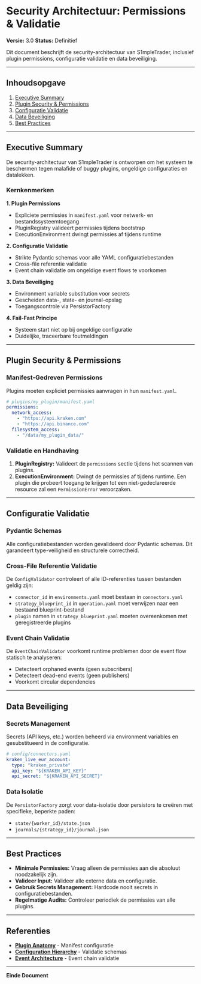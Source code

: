 # Security Architectuur: Permissions & Validatie

**Versie:** 3.0
**Status:** Definitief

Dit document beschrijft de security-architectuur van S1mpleTrader, inclusief plugin permissions, configuratie validatie en data beveiliging.

---

## **Inhoudsopgave**

1. [Executive Summary](#executive-summary)
2. [Plugin Security & Permissions](#plugin-security--permissions)
3. [Configuratie Validatie](#configuratie-validatie)
4. [Data Beveiliging](#data-beveiliging)
5. [Best Practices](#best-practices)

---

## **Executive Summary**

De security-architectuur van S1mpleTrader is ontworpen om het systeem te beschermen tegen malafide of buggy plugins, ongeldige configuraties en datalekken.

### **Kernkenmerken**

**1. Plugin Permissions**
- Expliciete permissies in `manifest.yaml` voor netwerk- en bestandssysteemtoegang
- PluginRegistry valideert permissies tijdens bootstrap
- ExecutionEnvironment dwingt permissies af tijdens runtime

**2. Configuratie Validatie**
- Strikte Pydantic schemas voor alle YAML configuratiebestanden
- Cross-file referentie validatie
- Event chain validatie om ongeldige event flows te voorkomen

**3. Data Beveiliging**
- Environment variable substitution voor secrets
- Gescheiden data-, state- en journal-opslag
- Toegangscontrole via PersistorFactory

**4. Fail-Fast Principe**
- Systeem start niet op bij ongeldige configuratie
- Duidelijke, traceerbare foutmeldingen

---

## **Plugin Security & Permissions**

### **Manifest-Gedreven Permissions**

Plugins moeten expliciet permissies aanvragen in hun `manifest.yaml`.

```yaml
# plugins/my_plugin/manifest.yaml
permissions:
  network_access:
    - "https://api.kraken.com"
    - "https://api.binance.com"
  filesystem_access:
    - "/data/my_plugin_data/"
```

### **Validatie en Handhaving**

1. **PluginRegistry:** Valideert de `permissions` sectie tijdens het scannen van plugins.
2. **ExecutionEnvironment:** Dwingt de permissies af tijdens runtime. Een plugin die probeert toegang te krijgen tot een niet-gedeclareerde resource zal een `PermissionError` veroorzaken.

---

## **Configuratie Validatie**

### **Pydantic Schemas**

Alle configuratiebestanden worden gevalideerd door Pydantic schemas. Dit garandeert type-veiligheid en structurele correctheid.

### **Cross-File Referentie Validatie**

De `ConfigValidator` controleert of alle ID-referenties tussen bestanden geldig zijn:
- `connector_id` in `environments.yaml` moet bestaan in `connectors.yaml`
- `strategy_blueprint_id` in `operation.yaml` moet verwijzen naar een bestaand blueprint-bestand
- `plugin` namen in `strategy_blueprint.yaml` moeten overeenkomen met geregistreerde plugins

### **Event Chain Validatie**

De `EventChainValidator` voorkomt runtime problemen door de event flow statisch te analyseren:
- Detecteert orphaned events (geen subscribers)
- Detecteert dead-end events (geen publishers)
- Voorkomt circular dependencies

---

## **Data Beveiliging**

### **Secrets Management**

Secrets (API keys, etc.) worden beheerd via environment variables en gesubstitueerd in de configuratie.

```yaml
# config/connectors.yaml
kraken_live_eur_account:
  type: "kraken_private"
  api_key: "${KRAKEN_API_KEY}"
  api_secret: "${KRAKEN_API_SECRET}"
```

### **Data Isolatie**

De `PersistorFactory` zorgt voor data-isolatie door persistors te creëren met specifieke, beperkte paden:
- `state/{worker_id}/state.json`
- `journals/{strategy_id}/journal.json`

---

## **Best Practices**

- **Minimale Permissies:** Vraag alleen de permissies aan die absoluut noodzakelijk zijn.
- **Valideer Input:** Valideer alle externe data en configuratie.
- **Gebruik Secrets Management:** Hardcode nooit secrets in configuratiebestanden.
- **Regelmatige Audits:** Controleer periodiek de permissies van alle plugins.

---

## **Referenties**

- **[Plugin Anatomy](03_Development/01_Plugin_Anatomy.md)** - Manifest configuratie
- **[Configuration Hierarchy](02_Core_Concepts/03_Configuration_Hierarchy.md)** - Validatie schemas
- **[Event Architecture](02_Core_Concepts/02_Event_Architecture.md)** - Event chain validatie

---

**Einde Document**